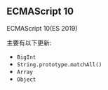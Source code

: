 ## ECMAScript 10
ECMAScript 10(ES 2019)

主要有以下更新:
- `BigInt`
- `String.prototype.matchAll()`
- `Array`
- `Object`